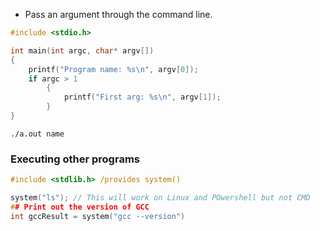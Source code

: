 * Pass an argument through the command line. 
```c
#include <stdio.h>

int main(int argc, char* argv[])
{
	printf("Program name: %s\n", argv[0]);
	if argc > 1
		{
			printf("First arg: %s\n", argv[1]);
		}
}
```

```shell
./a.out name
```
### Executing other programs 
```c
#include <stdlib.h> /provides system()

system("ls"); // This will work on Linux and POwershell but not CMD
## Print out the version of GCC
int gccResult = system("gcc --version")
```